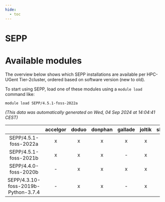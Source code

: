 ```yaml
---
hide:
  - toc
---
```


SEPP
====

# Available modules


The overview below shows which SEPP installations are available per HPC-UGent Tier-2cluster, ordered based on software version (new to old).

To start using SEPP, load one of these modules using a `module load` command like:

```shell
module load SEPP/4.5.1-foss-2022a
```

*(This data was automatically generated on Wed, 04 Sep 2024 at 14:04:41 CEST)*  

| |accelgor|doduo|donphan|gallade|joltik|shinx|skitty|
| :---: | :---: | :---: | :---: | :---: | :---: | :---: | :---: |
|SEPP/4.5.1-foss-2022a|x|x|x|x|x|-|x|
|SEPP/4.5.1-foss-2021b|x|x|x|-|x|-|x|
|SEPP/4.4.0-foss-2020b|-|x|x|x|x|-|x|
|SEPP/4.3.10-foss-2019b-Python-3.7.4|-|x|x|-|x|-|x|
